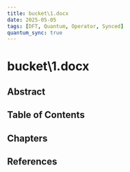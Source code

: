 ```yaml
---
title: bucket\1.docx
date: 2025-05-05
tags: [DFT, Quantum, Operator, Synced]
quantum_sync: true
---
```

# bucket\1.docx

## Abstract

## Table of Contents

## Chapters

## References

